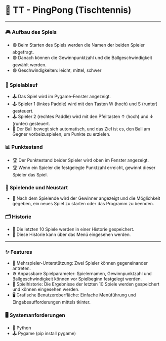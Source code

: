 # 🏓 TT - PingPong (Tischtennis)

---

### 🎮 Aufbau des Spiels

- 🟢 Beim Starten des Spiels werden die Namen der beiden Spieler abgefragt.
- 🟢 Danach können die Gewinnpunktzahl und die Ballgeschwindigkeit gewählt werden.
- 🟢 Geschwindigkeiten: leicht, mittel, schwer

### 🎲 Spielablauf

- 🕹️ Das Spiel wird im Pygame-Fenster angezeigt.
- 🕹️ Spieler 1 (linkes Paddle) wird mit den Tasten W (hoch) und S (runter) gesteuert.
- 🕹️ Spieler 2 (rechtes Paddle) wird mit den Pfeiltasten ↑ (hoch) und ↓ (runter) gesteuert.
- 🏐 Der Ball bewegt sich automatisch, und das Ziel ist es, den Ball am Gegner vorbeizuspielen, um Punkte zu erzielen.

### 📊 Punktestand

- 🏆 Der Punktestand beider Spieler wird oben im Fenster angezeigt.
- 🏆 Wenn ein Spieler die festgelegte Punktzahl erreicht, gewinnt dieser Spieler das Spiel.

### 🔁 Spielende und Neustart

- 🏅 Nach dem Spielende wird der Gewinner angezeigt und die Möglichkeit gegeben, ein neues Spiel zu starten oder das Programm zu beenden.

### 🗂️ Historie

- 📝 Die letzten 10 Spiele werden in einer Historie gespeichert.
- 📝 Diese Historie kann über das Menü eingesehen werden.

---

### ✨ Features

- 👥 Mehrspieler-Unterstützung: Zwei Spieler können gegeneinander antreten.
- ⚙️ Anpassbare Spielparameter: Spielernamen, Gewinnpunktzahl und Ballgeschwindigkeit können vor Spielbeginn festgelegt werden.
- 📜 Spielhistorie: Die Ergebnisse der letzten 10 Spiele werden gespeichert und können eingesehen werden.
- 🖥️ Grafische Benutzeroberfläche: Einfache Menüführung und Eingabeaufforderungen mittels tkinter.

### 🖥️ Systemanforderungen

- 🐍 Python
- 🕹️ Pygame (pip install pygame)
